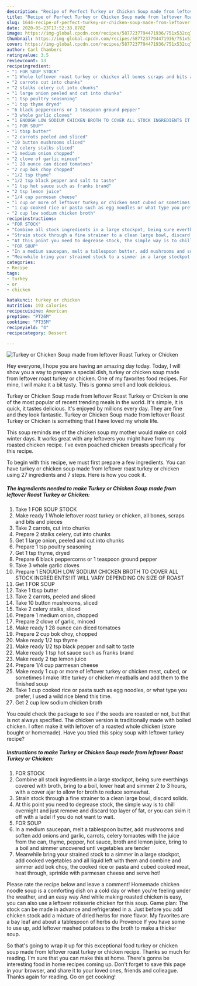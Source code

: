 ```yaml
---
description: "Recipe of Perfect Turkey or Chicken Soup made from leftover Roast Turkey or Chicken"
title: "Recipe of Perfect Turkey or Chicken Soup made from leftover Roast Turkey or Chicken"
slug: 1644-recipe-of-perfect-turkey-or-chicken-soup-made-from-leftover-roast-turkey-or-chicken
date: 2020-05-23T17:52:33.878Z
image: https://img-global.cpcdn.com/recipes/5877237794471936/751x532cq70/turkey-or-chicken-soup-made-from-leftover-roast-turkey-or-chicken-recipe-main-photo.jpg
thumbnail: https://img-global.cpcdn.com/recipes/5877237794471936/751x532cq70/turkey-or-chicken-soup-made-from-leftover-roast-turkey-or-chicken-recipe-main-photo.jpg
cover: https://img-global.cpcdn.com/recipes/5877237794471936/751x532cq70/turkey-or-chicken-soup-made-from-leftover-roast-turkey-or-chicken-recipe-main-photo.jpg
author: Carl Chambers
ratingvalue: 3.5
reviewcount: 13
recipeingredient:
- "1 FOR SOUP STOCK"
- "1 Whole leftover roast turkey or chicken all bones scraps and bits and pieces"
- "2 carrots cut into chunks"
- "2 stalks celery cut into chunks"
- "1 large onion peeled and cut into chunks"
- "1 tsp poultry seasoning"
- "1 tsp thyme dryed"
- "6 black peppercorns or 1 teaspoon ground pepper"
- "3 whole garlic cloves"
- "1 ENOUGH LOW SODIUM CHICKEN BROTH TO COVER ALL STOCK INGREDIENTS IT WILL VARY DEPENDING ON SIZE OF ROAST"
- "1 FOR SOUP"
- "1 tbsp butter"
- "2 carrots peeled and sliced"
- "10 button mushrooms sliced"
- "2 celery stalks sliced"
- "1 medium onion chopped"
- "2 clove of garlic minced"
- "1 28 ounce can diced tomatoes"
- "2 cup bok choy chopped"
- "1/2 tsp thyme"
- "1/2 tsp black pepper and salt to taste"
- "1 tsp hot sauce such as franks brand"
- "2 tsp lemon juice"
- "1/4 cup parmesan cheese"
- "1 cup or more of leftover turkey or chicken meat cubed or sometimes I make little turkey or chicken meatballs and add them to the finished soup"
- "1 cup cooked rice or pasta such as egg noodles or what type you prefer I used a wild rice blend this time"
- "2 cup low sodium chicken broth"
recipeinstructions:
- "FOR STOCK"
- "Combine all stock ingredients in a large stockpot, being sure everthings covered with broth, bring to a boil, lower heat and simmer 2 to 3 hours, with a cover ajar to allow for broth to reduce somewhat."
- "Strain stock through a fine strainer to a clean large bowl, discard solids."
- "At this point you need to degrease stock, the simple way is to chill overnight and just remove and discard top layer of fat, or you can skim it off with a ladel if you do not want to wait."
- "FOR SOUP"
- "In a medium saucepan, melt a tablespoon butter, add mushrooms and soften add onions and garlic, carrots, celery tomaotes with the juice from the can, thyme, pepper, hot sauce, broth and lemon juice, bring to a boil and simmer uncovered untl vegetables are tender"
- "Meanwhile bring your strained stock to a simmer in a large stockpot, add cooked vegetables and all liquid left with them and combine and simmer add bok choy, the cooked rice or pasta and cubed cooked meat, heat through, sprinkle with parmesan cheese and serve hot!"
categories:
- Recipe
tags:
- turkey
- or
- chicken

katakunci: turkey or chicken 
nutrition: 193 calories
recipecuisine: American
preptime: "PT26M"
cooktime: "PT35M"
recipeyield: "4"
recipecategory: Dessert

---
```



![Turkey or Chicken Soup made from leftover Roast Turkey or Chicken](https://img-global.cpcdn.com/recipes/5877237794471936/751x532cq70/turkey-or-chicken-soup-made-from-leftover-roast-turkey-or-chicken-recipe-main-photo.jpg)

Hey everyone, I hope you are having an amazing day today. Today, I will show you a way to prepare a special dish, turkey or chicken soup made from leftover roast turkey or chicken. One of my favorites food recipes. For mine, I will make it a bit tasty. This is gonna smell and look delicious.

Turkey or Chicken Soup made from leftover Roast Turkey or Chicken is one of the most popular of recent trending meals in the world. It's simple, it is quick, it tastes delicious. It's enjoyed by millions every day. They are fine and they look fantastic. Turkey or Chicken Soup made from leftover Roast Turkey or Chicken is something that I have loved my whole life.

This soup reminds me of the chicken soup my mother would make on cold winter days. It works great with any leftovers you might have from my roasted chicken recipe. I&#39;ve even poached chicken breasts specifically for this recipe.


To begin with this recipe, we must first prepare a few ingredients. You can have turkey or chicken soup made from leftover roast turkey or chicken using 27 ingredients and 7 steps. Here is how you cook it.

<!--inarticleads1-->

##### The ingredients needed to make Turkey or Chicken Soup made from leftover Roast Turkey or Chicken:

1. Take 1 FOR SOUP STOCK
1. Make ready 1 Whole leftover roast turkey or chicken, all bones, scraps and bits and pieces
1. Take 2 carrots, cut into chunks
1. Prepare 2 stalks celery, cut into chunks
1. Get 1 large onion, peeled and cut into chunks
1. Prepare 1 tsp poultry seasoning
1. Get 1 tsp thyme, dryed
1. Prepare 6 black peppercorns or 1 teaspoon ground pepper
1. Take 3 whole garlic cloves
1. Prepare 1 ENOUGH LOW SODIUM CHICKEN BROTH TO COVER ALL STOCK INGREDIENTS! IT WILL VARY DEPENDING ON SIZE OF ROAST
1. Get 1 FOR SOUP
1. Take 1 tbsp butter
1. Take 2 carrots, peeled and sliced
1. Take 10 button mushrooms, sliced
1. Take 2 celery stalks, sliced
1. Prepare 1 medium onion, chopped
1. Prepare 2 clove of garlic, minced
1. Make ready 1 28 ounce can diced tomatoes
1. Prepare 2 cup bok choy, chopped
1. Make ready 1/2 tsp thyme
1. Make ready 1/2 tsp black pepper and salt to taste
1. Make ready 1 tsp hot sauce such as franks brand
1. Make ready 2 tsp lemon juice
1. Prepare 1/4 cup parmesan cheese
1. Make ready 1 cup or more of leftover turkey or chicken meat, cubed, or sometimes I make little turkey or chicken meatballs and add them to the finished soup
1. Take 1 cup cooked rice or pasta such as egg noodles, or what type you prefer, I used a wild rice blend this time.
1. Get 2 cup low sodium chicken broth


You could check the package to see if the seeds are roasted or not, but that is not always specified. The chicken version is traditionally made with boiled chicken. I often make it with leftover of a roasted whole chicken (store bought or homemade). Have you tried this spicy soup with leftover turkey recipe? 

<!--inarticleads2-->

##### Instructions to make Turkey or Chicken Soup made from leftover Roast Turkey or Chicken:

1. FOR STOCK
1. Combine all stock ingredients in a large stockpot, being sure everthings covered with broth, bring to a boil, lower heat and simmer 2 to 3 hours, with a cover ajar to allow for broth to reduce somewhat.
1. Strain stock through a fine strainer to a clean large bowl, discard solids.
1. At this point you need to degrease stock, the simple way is to chill overnight and just remove and discard top layer of fat, or you can skim it off with a ladel if you do not want to wait.
1. FOR SOUP
1. In a medium saucepan, melt a tablespoon butter, add mushrooms and soften add onions and garlic, carrots, celery tomaotes with the juice from the can, thyme, pepper, hot sauce, broth and lemon juice, bring to a boil and simmer uncovered untl vegetables are tender
1. Meanwhile bring your strained stock to a simmer in a large stockpot, add cooked vegetables and all liquid left with them and combine and simmer add bok choy, the cooked rice or pasta and cubed cooked meat, heat through, sprinkle with parmesan cheese and serve hot!


Please rate the recipe below and leave a comment! Homemade chicken noodle soup is a comforting dish on a cold day or when you&#39;re feeling under the weather, and an easy way And while making roasted chicken is easy, you can also use a leftover rotisserie chicken for this soup. Game plan: The stock can be made in advance and refrigerated in a. Just before you add chicken stock add a mixture of dried herbs for more flavor. My favorites are a bay leaf and about a tablespoon of herbs du Provence If you have some to use up, add leftover mashed potatoes to the broth to make a thicker soup. 

So that's going to wrap it up for this exceptional food turkey or chicken soup made from leftover roast turkey or chicken recipe. Thanks so much for reading. I'm sure that you can make this at home. There's gonna be interesting food in home recipes coming up. Don't forget to save this page in your browser, and share it to your loved ones, friends and colleague. Thanks again for reading. Go on get cooking!
